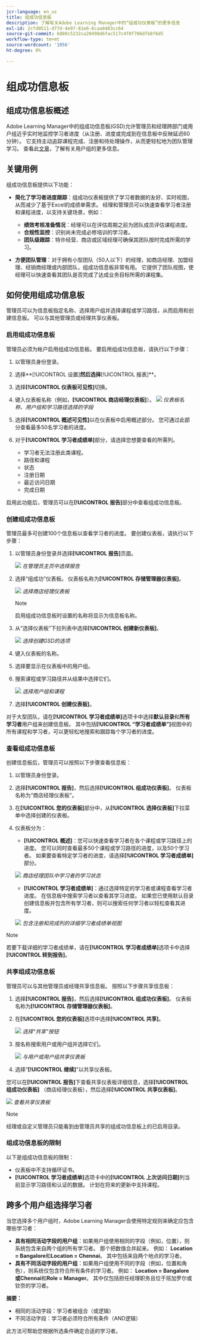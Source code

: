 ```yaml
---
jcr-language: en_us
title: 组成功信息板
description: 了解有关Adobe Learning Manager中的“组成功仪表板”的更多信息
exl-id: 2cfd0511-d77d-4e97-81e6-6caa8483cc64
source-git-commit: 6880c5232ca20498d6fac517c4f0f786dfb8f6d5
workflow-type: tm+mt
source-wordcount: '1056'
ht-degree: 0%

---
```


# 组成功信息板

## 组成功信息板概述

Adobe Learning Manager中的组成功信息板(GSD)允许管理员和经理跨部门或用户组近乎实时地监控学习者进度（从注册、进度或完成到在信息板中反映延迟60分钟）。 它支持主动追踪课程完成、注册和待处理操作，从而更轻松地为团队管理学习。 查看此[文章](/help/migrated/administrators/feature-summary/add-users-user-groups.md)，了解有关用户组的更多信息。

## 关键用例

组成功信息板提供以下功能：

* **简化了学习者进度跟踪**：组成功仪表板提供了学习者数据的友好、实时视图，从而减少了基于Excel的成绩单需求。 经理和管理员可以快速查看学习者注册和课程进度，以支持关键场景，例如：

   * **绩效考核准备情况**：经理可以在评估周期之前为团队成员评估课程进度。
   * **合规性监控**：识别尚未完成必修培训的学习者。
   * **团队级跟踪**：特许经营、商店或区域经理可确保其团队按时完成所需的学习。

* **方便团队管理**：对于拥有小型团队（50人以下）的经理，如商店经理、加盟经理、经销商经理或内部团队，组成功信息板非常有用。 它提供了团队视图，使经理可以快速查看其团队是否完成了达成业务目标所需的课程集。

## 如何使用组成功信息板

管理员可以为信息板指定名称、选择用户组并选择课程或学习路径，从而启用和创建信息板。 可以与其他管理员或经理共享仪表板。

### 启用组成功信息板

管理员必须为帐户启用组成功信息板。 要启用组成功信息板，请执行以下步骤：

1. 以管理员身份登录。
2. 选择**[!UICONTROL 设置]**然后选择&#x200B;**[!UICONTROL 报表]**。
3. 选择&#x200B;**[!UICONTROL 仪表板可见性]**&#x200B;切换。
4. 键入仪表板名称（例如，**[!UICONTROL 商店经理仪表板]**）。
   ![](assets/enable-gsd.png)
   _仪表板名称、用户组和学习路径选择的字段_
5. 选择&#x200B;**[!UICONTROL 概述可见性]**&#x200B;以在仪表板中启用概述部分。 您可通过此部分查看最多50名学习者的进度。
6. 对于&#x200B;**[!UICONTROL 学习者成绩单]**&#x200B;部分，请选择您想要查看的所需列。

   * 学习者无法注册此类课程。
   * 路径和课程
   * 状态
   * 注册日期
   * 最近访问日期
   * 完成日期

启用此功能后，管理员可以在&#x200B;**[!UICONTROL 报告]**&#x200B;部分中查看组成功信息板。

### 创建组成功信息板

管理员最多可创建100个信息板以查看学习者的进度。 要创建仪表板，请执行以下步骤：

1. 以管理员身份登录并选择&#x200B;**[!UICONTROL 报告]**&#x200B;页面。

   ![](assets/go-to-reports.png)
   _在管理员主页中选择报告_

2. 选择“组成功”仪表板。 仪表板名称为&#x200B;**[!UICONTROL 存储管理器仪表板]**。

   ![](assets/team-gsd-dashboard.png)
   _选择商店经理仪表板_

   >[!NOTE]
   >
   >启用组成功信息板时设置的名称将显示为信息板名称。

3. 从“选择仪表板”下拉列表中选择&#x200B;**[!UICONTROL 创建新仪表板]**。

   ![](assets/create-gsd-1.png)
   _选择创建GSD的选项_

4. 键入仪表板的名称。
5. 选择要显示在仪表板中的用户组。
6. 搜索课程或学习路径并从结果中选择它们。

   ![](assets/create-gsd.png)
   _选择用户组和课程_

7. 选择&#x200B;**[!UICONTROL 创建仪表板]**。

对于大型团队，请在&#x200B;**[!UICONTROL 学习者成绩单]**&#x200B;选项卡中选择&#x200B;**默认目录**&#x200B;和&#x200B;**所有学习者**&#x200B;用户组来创建信息板。 其中包括&#x200B;**[!UICONTROL “学习者成绩单”]**&#x200B;视图中的所有课程和学习者，可以更轻松地搜索和跟踪每个学习者的进度。

### 查看组成功信息板

创建信息板后，管理员可以按照以下步骤查看信息板：

1. 以管理员身份登录。
2. 选择&#x200B;**[!UICONTROL 报告]**，然后选择&#x200B;**[!UICONTROL 组成功仪表板]**。
仪表板名称为“商店经理仪表板”。
3. 在&#x200B;**[!UICONTROL 您的仪表板]**&#x200B;部分中，从&#x200B;**[!UICONTROL 选择仪表板]**&#x200B;下拉菜单中选择创建的仪表板。
4. 仪表板分为：
   * **[!UICONTROL 概述]**：您可以快速查看学习者在各个课程或学习路径上的进度。 您可以同时查看最多50个课程或学习路径的进度，以及50个学习者。 如果要查看特定学习者的进度，请选择&#x200B;**[!UICONTROL 学习者成绩单]**&#x200B;部分。

   ![](assets/overview.png)
   _商店经理团队中学习者的学习状态_

   * **[!UICONTROL 学习者成绩单]**：通过选择特定的学习者或课程查看学习者进度。 在信息板中搜索学习者以查看其学习进度。 如果您已使用默认目录创建信息板并包含所有学习者，则可以搜索任何学习者以轻松查看其进度。

   ![](assets/learner-transcript.png)
   _包含注册和完成列的详细学习者成绩单视图_

>[!NOTE]
>
>若要下载详细的学习者成绩单，请在&#x200B;**[!UICONTROL 学习者成绩单]**&#x200B;选项卡中选择&#x200B;**[!UICONTROL 转到报告]**。

### 共享组成功信息板

管理员可以与其他管理员或经理共享信息板。 按照以下步骤共享信息板：

1. 选择&#x200B;**[!UICONTROL 报告]**，然后选择&#x200B;**[!UICONTROL 组成功仪表板]**。 仪表板名称为&#x200B;**[!UICONTROL 存储管理器仪表板]**。
2. 在&#x200B;**[!UICONTROL 您的仪表板]**&#x200B;选项中选择&#x200B;**[!UICONTROL 共享]**。

   ![](assets/share-dashboard.png)
   _选择“共享”按钮_

3. 按名称搜索用户或用户组并选择它们。

   ![](assets/share-gsd.png)
   _与用户或用户组共享仪表板_

4. 选择“**[!UICONTROL 继续]**”以共享仪表板。

您可以在&#x200B;**[!UICONTROL 报告]**&#x200B;下查看共享仪表板详细信息，选择&#x200B;**[!UICONTROL 组成功仪表板]** （商店经理仪表板），然后选择&#x200B;**[!UICONTROL 共享仪表板]**。

![](assets/shared-dashboard.png)
_查看共享仪表板_

>[!NOTE]
>
>经理或自定义管理员只能看到由管理员共享的组成功信息板上的已启用目录。

### 组成功信息板的限制

以下是组成功信息板的限制：

* 仪表板中不支持循环证书。
* **[!UICONTROL 学习者成绩单]**&#x200B;选项卡中的&#x200B;**[!UICONTROL 上次访问日期]**&#x200B;列当前显示学习路径和认证的数据。 计划在将来的更新中支持课程。

## 跨多个用户组选择学习者

当您选择多个用户组时，Adobe Learning Manager会使用特定规则来确定应包含哪些学习者：

* **具有相同活动字段的用户组**：如果用户组使用相同的字段（例如，位置），则系统包含来自两个组的所有学习者。 那个把数值合并起来。 例如： **Location = Bangalore**&#x200B;和&#x200B;**Location = Chennai**。 其中包括来自两个地点的学习者。
* **具有不同活动字段的用户组**：如果用户组使用不同的字段（例如，位置和角色），则系统仅包含符合所有条件的学习者。 例如： **Location = Bangalore或Chennai**&#x200B;和&#x200B;**Role = Manager**。 其中仅包括担任经理职务且位于班加罗尔或钦奈的学习者。

**摘要：**

* 相同的活动字段：学习者被组合（或逻辑）
* 不同活动字段：学习者必须符合所有条件（AND逻辑）

此方法可帮助您根据所选条件确定合适的学习者。
